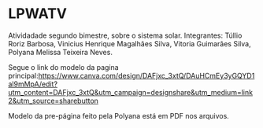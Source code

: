# LPWATV
Atividadade segundo bimestre, sobre o sistema solar.
Integrantes:
Túllio Roriz Barbosa,
Vinicius Henrique Magalhães Silva,
Vitoria Guimarães Silva,
Polyana Melissa Teixeira Neves.

Segue o link do modelo da pagina principal:https://www.canva.com/design/DAFjxc_3xtQ/DAuHCmEy3yGQYD1al9mMpA/edit?utm_content=DAFjxc_3xtQ&utm_campaign=designshare&utm_medium=link2&utm_source=sharebutton


Modelo da pre-página feito pela Polyana está em PDF nos arquivos.
